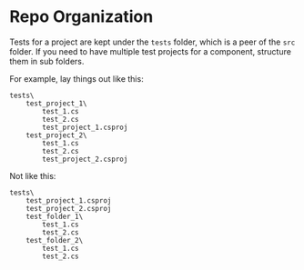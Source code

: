 Repo Organization
=================

Tests for a project are kept under the `tests` folder, which is a peer of the `src` folder.  If you need to have multiple test projects for a component, structure them in sub folders.

For example, lay things out like this:

```
tests\
    test_project_1\
        test_1.cs
        test_2.cs
        test_project_1.csproj
    test_project_2\
        test_1.cs
        test_2.cs
        test_project_2.csproj
```

Not like this:

```
tests\
    test_project_1.csproj
    test_project_2.csproj
    test_folder_1\
        test_1.cs
        test_2.cs
    test_folder_2\
        test_1.cs
        test_2.cs
```
